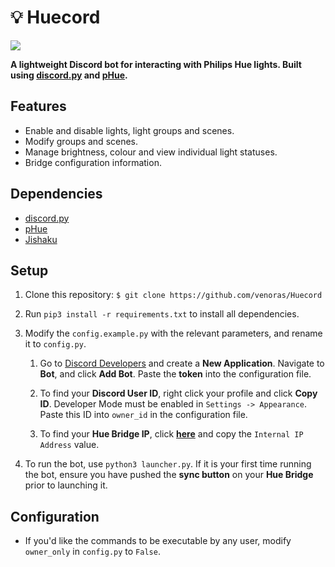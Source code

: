 # 💡 Huecord

<p align="left">
    <img src="https://img.shields.io/github/last-commit/venoras/Huecord">
</p>

**A lightweight Discord bot for interacting with Philips Hue lights. Built using [discord.py](https://github.com/Rapptz/discord.py) and [pHue](https://github.com/studioimaginaire/phue).**

## Features

- Enable and disable lights, light groups and scenes.
- Modify groups and scenes.
- Manage brightness, colour and view individual light statuses.
- Bridge configuration information.

## Dependencies

- [discord.py](https://github.com/Rapptz/discord.py)
- [pHue](https://github.com/studioimaginaire/phue)
- [Jishaku](https://github.com/gorialis/jishaku)

## Setup

1. Clone this repository: `$ git clone https://github.com/venoras/Huecord`

2. Run `pip3 install -r requirements.txt` to install all dependencies.

3. Modify the `config.example.py` with the relevant parameters, and rename it to `config.py`.

    1. Go to [Discord Developers](https://discordapp.com/developers) and create a **New Application**. Navigate to **Bot**, and click **Add Bot**. Paste the **token** into the configuration file.

    2. To find your **Discord User ID**, right click your profile and click **Copy ID**. Developer Mode must be enabled in `Settings -> Appearance`. Paste this ID into `owner_id` in the configuration file.

    3. To find your **Hue Bridge IP**, click **[here](https://discovery.meethue.com)** and copy the `Internal IP Address` value.

4. To run the bot, use `python3 launcher.py`. If it is your first time running the bot, ensure you have pushed the **sync button** on your **Hue Bridge** prior to launching it.

## Configuration

- If you'd like the commands to be executable by any user, modify `owner_only` in `config.py` to `False`.
